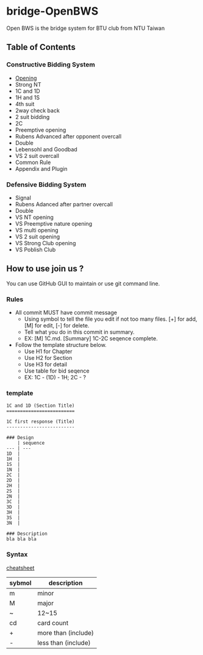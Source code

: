 bridge-OpenBWS
==============

Open BWS is the bridge system for BTU club from NTU Taiwan

Table of Contents
-----------------
### Constructive Bidding System
- [Opening](constructive/opening.md)
- Strong NT
- 1C and 1D
- 1H and 1S
- 4th suit
- 2way check back
- 2 suit bidding
- 2C
- Preemptive opening
- Rubens Advanced after opponent overcall
- Double
- Lebensohl and Goodbad
- VS 2 suit overcall
- Common Rule
- Appendix and Plugin

### Defensive Bidding System
- Signal
- Rubens Adanced after partner overcall
- Double
- VS NT opening
- VS Preemptive nature opening
- VS multi opening
- VS 2 suit opening
- VS Strong Club opening
- VS Poblish Club



How to use join us ?
--------------------

You can use GitHub GUI to maintain or use git command line.

### Rules

- All commit MUST have commit message
    - Using symbol to tell the file you edit if not too many files. [+] for add, [M] for edit, [-] for delete.
    - Tell what you do in this commit in summary.
    - EX: [M] 1C.md.  [Summary] 1C-2C seqence complete.
- Follow the template structure below.
    - Use H1 for Chapter
    - Use H2 for Section
    - Use H3 for detail
    - Use table for bid seqence
    - EX: 1C - (1D) - 1H; 2C - ?


### template
```
1C and 1D (Section Title)
=========================

1C first response (Title)
-------------------------

### Design
    | sequence
--- | ---
1D  |
1H  |
1S  |
1N  |
2C  | 
2D  | 
2H  |
2S  |
2N  |
3C  |
3D  |
3H  |
3S  |
3N  |

### Description
bla bla bla

```



### Syntax
[cheatsheet](https://github.com/adam-p/markdown-here/wiki/Markdown-Cheatsheet)

sybmol | description
------ | ---
m | minor
M | major
~ | 12~15
cd| card count
+ | more than (include)
- | less than (include)





